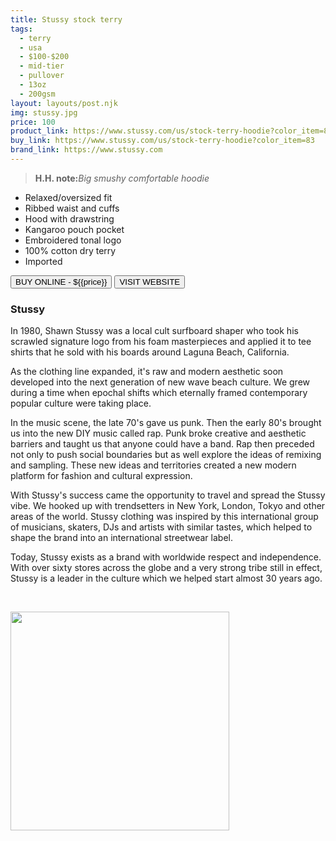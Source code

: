 ```yaml
---
title: Stussy stock terry
tags:
  - terry
  - usa
  - $100-$200
  - mid-tier
  - pullover
  - 13oz
  - 200gsm
layout: layouts/post.njk
img: stussy.jpg
price: 100
product_link: https://www.stussy.com/us/stock-terry-hoodie?color_item=83
buy_link: https://www.stussy.com/us/stock-terry-hoodie?color_item=83
brand_link: https://www.stussy.com
---
```

<div class="col col-sm-8">

<p>
<blockquote>
<strong>H.H. note:</strong><i>Big smushy comfortable hoodie</i>
</blockquote>
</p>

* Relaxed/oversized fit
* Ribbed waist and cuffs
* Hood with drawstring
* Kangaroo pouch pocket
* Embroidered tonal logo
* 100% cotton dry terry
* Imported

<p>
    <a href='{{buy_link}}'><button class="button-primary-outlined button-round">BUY ONLINE - ${{price}}</button></a>
    <a href='{{brand_link}}'><button class="button-primary-outlined button-round">VISIT WEBSITE</button></a>
</p>

### Stussy
<p>
In 1980, Shawn Stussy was a local cult surfboard shaper who took his scrawled signature logo from his foam masterpieces and applied it to tee shirts that he sold with his boards around Laguna Beach, California.

As the clothing line expanded, it's raw and modern aesthetic soon developed into the next generation of new wave beach culture. We grew during a time when epochal shifts which eternally framed contemporary popular culture were taking place.

In the music scene, the late 70's gave us punk. Then the early 80's brought us into the new DIY music called rap. Punk broke creative and aesthetic barriers and taught us that anyone could have a band. Rap then preceded not only to push social boundaries but as well explore the ideas of remixing and sampling. These new ideas and territories created a new modern platform for fashion and cultural expression.

With Stussy's success came the opportunity to travel and spread the Stussy vibe. We hooked up with trendsetters in New York, London, Tokyo and other areas of the world. Stussy clothing was inspired by this international group of musicians, skaters, DJs and artists with similar tastes, which helped to shape the brand into an international streetwear label.

Today, Stussy exists as a brand with worldwide respect and independence. With over sixty stores across the globe and a very strong tribe still in effect, Stussy is a leader in the culture which we helped start almost 30 years ago.

 ﻿</p>

</div>

<div class="col col-sm-4 float-right">
        <img src='/img/{{img}}' height='350' class="float-left">
</div>